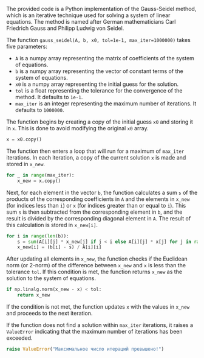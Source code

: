 The provided code is a Python implementation of the Gauss-Seidel method, which is an iterative technique used for solving a system of linear equations. The method is named after German mathematicians Carl Friedrich Gauss and Philipp Ludwig von Seidel.

The function `gauss_seidel(A, b, x0, tol=1e-1, max_iter=1000000)` takes five parameters:

- `A` is a numpy array representing the matrix of coefficients of the system of equations.
- `b` is a numpy array representing the vector of constant terms of the system of equations.
- `x0` is a numpy array representing the initial guess for the solution.
- `tol` is a float representing the tolerance for the convergence of the method. It defaults to `1e-1`.
- `max_iter` is an integer representing the maximum number of iterations. It defaults to `1000000`.

The function begins by creating a copy of the initial guess `x0` and storing it in `x`. This is done to avoid modifying the original `x0` array.

```python
x = x0.copy()
```

The function then enters a loop that will run for a maximum of `max_iter` iterations. In each iteration, a copy of the current solution `x` is made and stored in `x_new`.

```python
for _ in range(max_iter):
    x_new = x.copy()
```

Next, for each element in the vector `b`, the function calculates a sum `s` of the products of the corresponding coefficients in `A` and the elements in `x_new` (for indices less than `i`) or `x` (for indices greater than or equal to `i`). This sum `s` is then subtracted from the corresponding element in `b`, and the result is divided by the corresponding diagonal element in `A`. The result of this calculation is stored in `x_new[i]`.

```python
for i in range(len(b)):
    s = sum(A[i][j] * x_new[j] if j < i else A[i][j] * x[j] for j in range(len(b)))
    x_new[i] = (b[i] - s) / A[i][i]
```

After updating all elements in `x_new`, the function checks if the Euclidean norm (or 2-norm) of the difference between `x_new` and `x` is less than the tolerance `tol`. If this condition is met, the function returns `x_new` as the solution to the system of equations.

```python
if np.linalg.norm(x_new - x) < tol:
    return x_new
```

If the condition is not met, the function updates `x` with the values in `x_new` and proceeds to the next iteration.

If the function does not find a solution within `max_iter` iterations, it raises a `ValueError` indicating that the maximum number of iterations has been exceeded.

```python
raise ValueError("Максимальное число итераций превышено!")
```